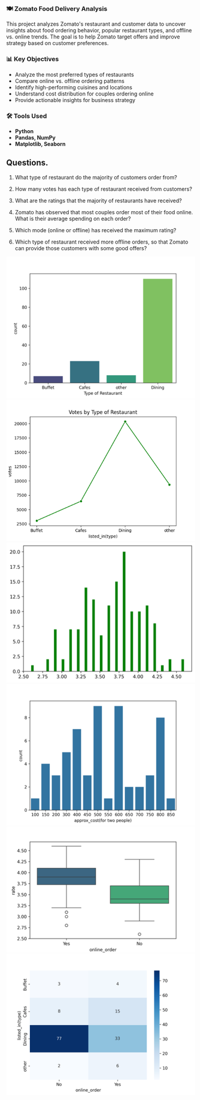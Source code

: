 ### 🍽️ Zomato Food Delivery Analysis

This project analyzes Zomato's restaurant and customer data to uncover insights about food ordering behavior, popular restaurant types, and offline vs. online trends. The goal is to help Zomato target offers and improve strategy based on customer preferences.

### 📊 Key Objectives

- Analyze the most preferred types of restaurants
- Compare online vs. offline ordering patterns
- Identify high-performing cuisines and locations
- Understand cost distribution for couples ordering online
- Provide actionable insights for business strategy

### 🛠️ Tools Used

- **Python**
- **Pandas, NumPy**
- **Matplotlib, Seaborn**

## Questions.

1. What type of restaurant do the majority of customers order from?

2. How many votes has each type of restaurant received from customers?

3. What are the ratings that the majority of restaurants have received?

4. Zomato has observed that most couples order most of their food online. What is their average spending on each order?

5. Which mode (online or offline) has received the maximum rating?

6. Which type of restaurant received more offline orders, so that Zomato can provide those
customers with some good offers?

![](https://github.com/RajatJothe/Zomato_Analysis_Python_Project_5/blob/main/Image/Type_of_Restaurant.png)
![](https://github.com/RajatJothe/Zomato_Analysis_Python_Project_5/blob/main/Image/Votes_by_Type_of_Restaurant.png)
![](https://github.com/RajatJothe/Zomato_Analysis_Python_Project_5/blob/main/Image/Distribution_of_Ratings.png)
![](https://github.com/RajatJothe/Zomato_Analysis_Python_Project_5/blob/main/Image/couple_data.png)
![](https://github.com/RajatJothe/Zomato_Analysis_Python_Project_5/blob/main/Image/boxplot_online_order.png)
![](https://github.com/RajatJothe/Zomato_Analysis_Python_Project_5/blob/main/Image/heatmap_online_order.png)




















